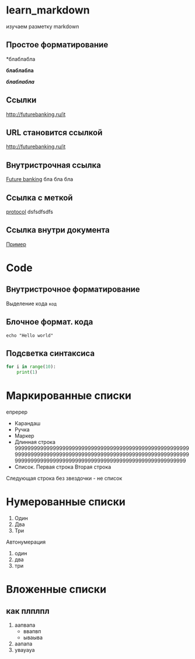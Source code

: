 # learn_markdown

изучаем разметку markdown

## Простое форматирование 

*блаблабла

**блаблабла**

***блаблабла***

## Ссылки
http://futurebanking.ru/it

## URL становится ссылкой

http://futurebanking.ru/it

## Внутристрочная ссылка
[Future banking](http://futurebanking.ru/it) бла бла бла 

## Ссылка с меткой
[protocol][google] dsfsdfsdfs

[google]: https://www.google.ru/?gfe_rd=cr&dcr=0&ei=UrRxWqXtEdDRdMaYhbAC

## Ссылка внутри документа

[Пример](#url-становится-ссылкой)

# Code

## Внутристрочное форматирование 
Выделение кода `код`

## Блочное формат. кода

```
echo "Hello world"
```

## Подсветка синтаксиса
```python
for i in range(10):
    print(1)
```

# Маркированные списки 

епререр

* Карандаш
* Ручка
* Маркер
* Длинная строка 99999999999999999999999999999999999999999999999999999999999999999999999999999999999999999999999999999999999999999999999999999999999999999999999999999999999999999999
* Список. Первая строка
Вторая строка 

Следующая строка без звездочки - не список

# Нумерованные списки 

1. Один
2. Два
3. Три

Автонумерация

1. один
1. два
1. три

# Вложенные списки

## как плплпл

1. аапвапа
    * ввапвп
    * ываыва
2. аапапа
3. увауауа
